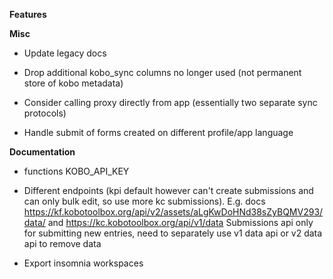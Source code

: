 **Features**

**Misc**

- Update legacy docs

- Drop additional kobo_sync columns no longer used (not permanent store of kobo metadata)

- Consider calling proxy directly from app (essentially two separate sync protocols)

- Handle submit of forms created on different profile/app language

**Documentation**

- functions KOBO_API_KEY
- Different endpoints (kpi default however can't create submissions and can only bulk edit, so use more kc submissions). E.g. docs https://kf.kobotoolbox.org/api/v2/assets/aLgKwDoHNd38sZyBQMV293/data/ and https://kc.kobotoolbox.org/api/v1/data
  Submissions api only for submitting new entries, need to separately use v1 data api or v2 data api to remove data

- Export insomnia workspaces
